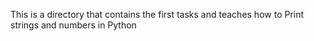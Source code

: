 This is a directory that contains the first tasks and teaches how to Print strings and numbers in Python

